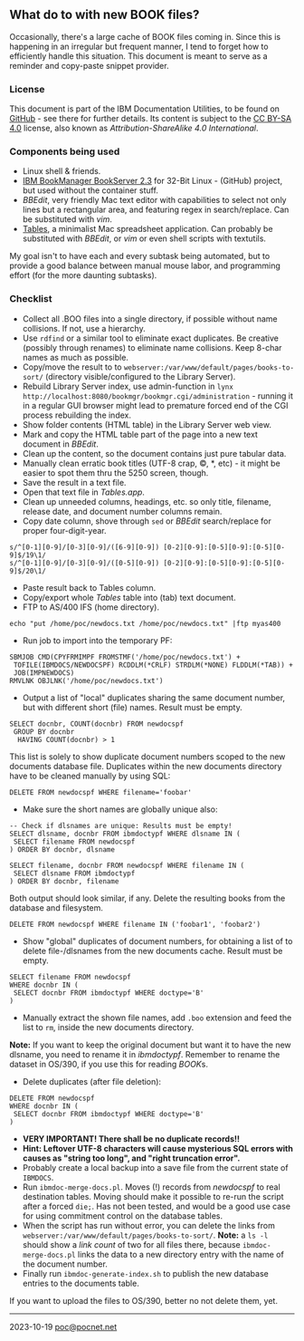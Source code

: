 ## What do to with new BOOK files?
Occasionally, there's a large cache of BOOK files coming in. Since this is happening in an irregular but frequent manner, I tend to forget how to efficiently handle this situation. This document is meant to serve as a reminder and copy-paste snippet provider.

### License
This document is part of the IBM Documentation Utilities, to be found on [GitHub](https://github.com/PoC-dev/ibmdocs-tools) - see there for further details. Its content is subject to the [CC BY-SA 4.0](https://creativecommons.org/licenses/by-sa/4.0/) license, also known as *Attribution-ShareAlike 4.0 International*.

### Components being used
- Linux shell & friends.
- [IBM BookManager BookServer 2.3](https://github.com/cyberdotgent/bookmgr-docker) for 32-Bit Linux - (GitHub) project, but used without the container stuff.
- *BBEdit*, very friendly Mac text editor with capabilities to select not only lines but a rectangular area, and featuring regex in search/replace. Can be substituted with *vim*.
- [Tables](https://www.x-tables.eu), a minimalist Mac spreadsheet application. Can probably be substituted with *BBEdit*, or *vim* or even shell scripts with textutils.

My goal isn't to have each and every subtask being automated, but to provide a good balance between manual mouse labor, and programming effort (for the more daunting subtasks).

### Checklist
- Collect all .BOO files into a single directory, if possible without name collisions. If not, use a hierarchy.
- Use `rdfind` or a similar tool to eliminate exact duplicates. Be creative (possibly through renames) to eliminate name collisions. Keep 8-char names as much as possible.
- Copy/move the result to to `webserver:/var/www/default/pages/books-to-sort/` (directory visible/configured to the Library Server).
- Rebuild Library Server index, use admin-function in `lynx http://localhost:8080/bookmgr/bookmgr.cgi/administration` - running it in a regular GUI browser might lead to premature forced end of the CGI process rebuilding the index.
- Show folder contents (HTML table) in the Library Server web view.
- Mark and copy the HTML table part of the page into a new text document in *BBEdit*.
- Clean up the content, so the document contains just pure tabular data.
- Manually clean erratic book titles (UTF-8 crap, ©, \*, etc) - it might be easier to spot them thru the 5250 screen, though.
- Save the result in a text file.
- Open that text file in *Tables.app*.
- Clean up unneeded columns, headings, etc. so only title, filename, release date, and document number columns remain.
- Copy date column, shove through `sed` or *BBEdit* search/replace for proper four-digit-year.
```
s/^[0-1][0-9]/[0-3][0-9]/([6-9][0-9]) [0-2][0-9]:[0-5][0-9]:[0-5][0-9]$/19\1/
s/^[0-1][0-9]/[0-3][0-9]/([0-5][0-9]) [0-2][0-9]:[0-5][0-9]:[0-5][0-9]$/20\1/
```
- Paste result back to Tables column.
- Copy/export whole *Tables* table into (tab) text document.
- FTP to AS/400 IFS (home directory).
```
echo "put /home/poc/newdocs.txt /home/poc/newdocs.txt" |ftp myas400
```
- Run job to import into the temporary PF:
```
SBMJOB CMD(CPYFRMIMPF FROMSTMF('/home/poc/newdocs.txt') +
 TOFILE(IBMDOCS/NEWDOCSPF) RCDDLM(*CRLF) STRDLM(*NONE) FLDDLM(*TAB)) +
 JOB(IMPNEWDOCS)
RMVLNK OBJLNK('/home/poc/newdocs.txt')
```
- Output a list of "local" duplicates sharing the same document number, but with different short (file) names. Result must be empty.
```
SELECT docnbr, COUNT(docnbr) FROM newdocspf
 GROUP BY docnbr
  HAVING COUNT(docnbr) > 1
```
This list is solely to show duplicate document numbers scoped to the new documents database file. Duplicates within the new documents directory have to be cleaned manually by using SQL:
```
DELETE FROM newdocspf WHERE filename='foobar'
```
- Make sure the short names are globally unique also:
```
-- Check if dlsnames are unique: Results must be empty!
SELECT dlsname, docnbr FROM ibmdoctypf WHERE dlsname IN (
 SELECT filename FROM newdocspf
) ORDER BY docnbr, dlsname

SELECT filename, docnbr FROM newdocspf WHERE filename IN (
 SELECT dlsname FROM ibmdoctypf
) ORDER BY docnbr, filename
```
Both output should look similar, if any. Delete the resulting books from the database and filesystem.
```
DELETE FROM newdocspf WHERE filename IN ('foobar1', 'foobar2')
```
- Show "global" duplicates of document numbers, for obtaining a list of to delete file-/dlsnames from the new documents cache. Result must be empty.
```
SELECT filename FROM newdocspf
WHERE docnbr IN (
 SELECT docnbr FROM ibmdoctypf WHERE doctype='B'
)
```
- Manually extract the shown file names, add `.boo` extension and feed the list to `rm`, inside the new documents directory.

**Note:** If you want to keep the original document but want it to have the new dlsname, you need to rename it in *ibmdoctypf*. Remember to rename the dataset in OS/390, if you use this for reading *BOOK*s.

- Delete duplicates (after file deletion):
```
DELETE FROM newdocspf
WHERE docnbr IN (
 SELECT docnbr FROM ibmdoctypf WHERE doctype='B'
)
```
- **VERY IMPORTANT! There shall be no duplicate records!!**
- **Hint: Leftover UTF-8 characters will cause mysterious SQL errors with causes as "string too long", and "right truncation error".**
- Probably create a local backup into a save file from the current state of `IBMDOCS`.
- Run `ibmdoc-merge-docs.pl`. Moves (!) records from *newdocspf* to real destination tables. Moving should make it possible to re-run the script after a forced `die;`. Has not been tested, and would be a good use case for using commitment control on the database tables.
- When the script has run without error, you can delete the links from `webserver:/var/www/default/pages/books-to-sort/`. **Note:** a `ls -l` should show a *link count* of two for all files there, because `ibmdoc-merge-docs.pl` links the data to a new directory entry with the name of the document number.
- Finally run `ibmdoc-generate-index.sh` to publish the new database entries to the documents table.

If you want to upload the files to OS/390, better no not delete them, yet.

----
2023-10-19 poc@pocnet.net

